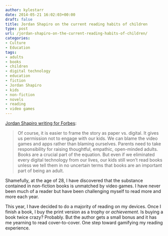 ```yaml
---
author: kylestarr
date: 2014-05-21 16:02:03+00:00
draft: false
title: Jordan Shapiro on the current reading habits of children
type: post
url: /jordan-shapiro-on-the-current-reading-habits-of-children/
categories:
- Culture
- Education
tags:
- adults
- books
- children
- digital technology
- education
- fiction
- Jordan Shapiro
- kids
- non-fiction
- novels
- reading
- video games
---
```


[Jordan Shapiro writing for Forbes](http://www.forbes.com/sites/jordanshapiro/2014/05/13/kids-dont-read-books-because-parents-dont-read-books/):

> Of course, it is easier to frame the story as paper vs. digital. It gives us permission not to engage with our kids. We can blame the video games and apps rather than blaming ourselves. Parents need to take responsibility for raising thoughtful, empathic, open-minded adults. Books are a crucial part of the equation. But even if we eliminated every digital technology from our lives, our kids still won’t read books unless we tell them in no uncertain terms that books are an important part of being an adult.

Shamefully, at the age of 28, I have discovered that the substance contained in non-fiction books is unmatched by video games. I have never been much of a reader but have been challenging myself to read more and more each year.

This year, I have decided to do a majority of reading on my devices. Once I finish a book, I buy the print version as a trophy or _achievement_. Is buying a book twice crazy? Probably. But the author gets a small bonus and it has me yearning to read cover-to-cover. One step toward gamifying my reading experience.
